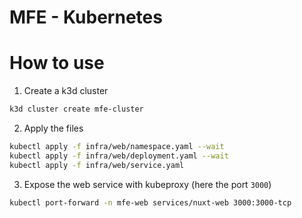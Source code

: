 # MFE - Kubernetes

# How to use

1. Create a k3d cluster

```sh
k3d cluster create mfe-cluster
```

2. Apply the files

```sh
kubectl apply -f infra/web/namespace.yaml --wait
kubectl apply -f infra/web/deployment.yaml --wait
kubectl apply -f infra/web/service.yaml
```

3. Expose the web service with kubeproxy (here the port `3000`)

```sh
kubectl port-forward -n mfe-web services/nuxt-web 3000:3000-tcp
```
